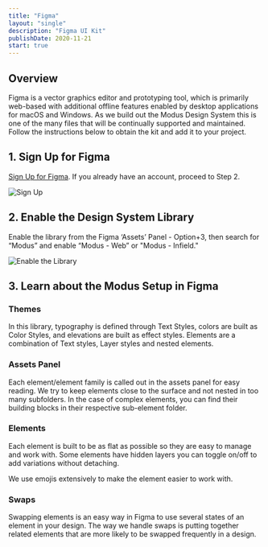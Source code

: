 ```yaml
---
title: "Figma"
layout: "single"
description: "Figma UI Kit"
publishDate: 2020-11-21
start: true
---
```


## Overview

Figma is a vector graphics editor and prototyping tool, which is primarily web-based with additional offline features enabled by desktop applications for macOS and Windows. As we build out the Modus Design System this is one of the many files that will be continually supported and maintained. Follow the instructions below to obtain the kit and add it to your project.

## 1. Sign Up for Figma

[Sign Up for Figma](https://www.figma.com/signup). If you already have an account, proceed to Step 2.

![Sign Up](/img/guide/figma/sign-up-screen.png)

## 2. Enable the Design System Library

Enable the library from the Figma ‘Assets’ Panel - Option+3, then search for “Modus” and enable “Modus - Web” or "Modus - Infield."

![Enable the Library](/img/guide/figma/enable-library.png)

## 3. Learn about the Modus Setup in Figma

### Themes

In this library, typography is defined through Text Styles, colors are built as Color Styles, and elevations are built as effect styles. Elements are a combination of Text styles, Layer styles and nested elements.

### Assets Panel

Each element/element family is called out in the assets panel for easy reading. We try to keep elements close to the surface and not nested in too many subfolders. In the case of complex elements, you can find their building blocks in their respective sub-element folder.

### Elements

Each element is built to be as flat as possible so they are easy to manage and work with.
Some elements have hidden layers you can toggle on/off to add variations without detaching.

We use emojis extensively to make the element easier to work with.

### Swaps

Swapping elements is an easy way in Figma to use several states of an element in your design. The way we handle swaps is putting together related elements that are more likely to be swapped frequently in a design.
